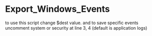 # Export_Windows_Events
to use this script change $dest value.
and to save specific events uncomment system or security at line 3, 4 (default is application logs)
